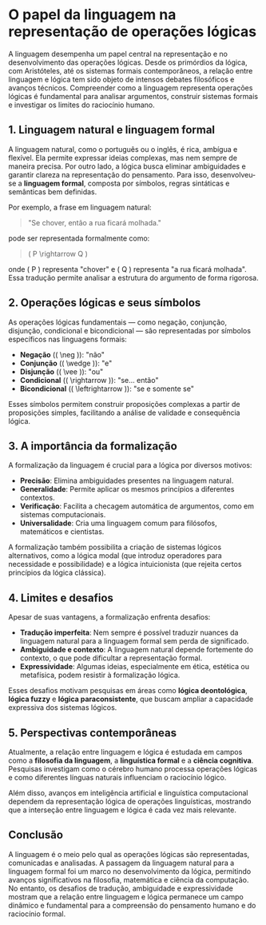 # O papel da linguagem na representação de operações lógicas

A linguagem desempenha um papel central na representação e no desenvolvimento das operações lógicas. Desde os primórdios da lógica, com Aristóteles, até os sistemas formais contemporâneos, a relação entre linguagem e lógica tem sido objeto de intensos debates filosóficos e avanços técnicos. Compreender como a linguagem representa operações lógicas é fundamental para analisar argumentos, construir sistemas formais e investigar os limites do raciocínio humano.

## 1. Linguagem natural e linguagem formal

A linguagem natural, como o português ou o inglês, é rica, ambígua e flexível. Ela permite expressar ideias complexas, mas nem sempre de maneira precisa. Por outro lado, a lógica busca eliminar ambiguidades e garantir clareza na representação do pensamento. Para isso, desenvolveu-se a **linguagem formal**, composta por símbolos, regras sintáticas e semânticas bem definidas.

Por exemplo, a frase em linguagem natural:

> "Se chover, então a rua ficará molhada."

pode ser representada formalmente como:

> \( P \rightarrow Q \)

onde \( P \) representa "chover" e \( Q \) representa "a rua ficará molhada". Essa tradução permite analisar a estrutura do argumento de forma rigorosa.

## 2. Operações lógicas e seus símbolos

As operações lógicas fundamentais — como negação, conjunção, disjunção, condicional e bicondicional — são representadas por símbolos específicos nas linguagens formais:

- **Negação** (\( \neg \)): "não"
- **Conjunção** (\( \wedge \)): "e"
- **Disjunção** (\( \vee \)): "ou"
- **Condicional** (\( \rightarrow \)): "se... então"
- **Bicondicional** (\( \leftrightarrow \)): "se e somente se"

Esses símbolos permitem construir proposições complexas a partir de proposições simples, facilitando a análise de validade e consequência lógica.

## 3. A importância da formalização

A formalização da linguagem é crucial para a lógica por diversos motivos:

- **Precisão**: Elimina ambiguidades presentes na linguagem natural.
- **Generalidade**: Permite aplicar os mesmos princípios a diferentes contextos.
- **Verificação**: Facilita a checagem automática de argumentos, como em sistemas computacionais.
- **Universalidade**: Cria uma linguagem comum para filósofos, matemáticos e cientistas.

A formalização também possibilita a criação de sistemas lógicos alternativos, como a lógica modal (que introduz operadores para necessidade e possibilidade) e a lógica intuicionista (que rejeita certos princípios da lógica clássica).

## 4. Limites e desafios

Apesar de suas vantagens, a formalização enfrenta desafios:

- **Tradução imperfeita**: Nem sempre é possível traduzir nuances da linguagem natural para a linguagem formal sem perda de significado.
- **Ambiguidade e contexto**: A linguagem natural depende fortemente do contexto, o que pode dificultar a representação formal.
- **Expressividade**: Algumas ideias, especialmente em ética, estética ou metafísica, podem resistir à formalização lógica.

Esses desafios motivam pesquisas em áreas como **lógica deontológica**, **lógica fuzzy** e **lógica paraconsistente**, que buscam ampliar a capacidade expressiva dos sistemas lógicos.

## 5. Perspectivas contemporâneas

Atualmente, a relação entre linguagem e lógica é estudada em campos como a **filosofia da linguagem**, a **linguística formal** e a **ciência cognitiva**. Pesquisas investigam como o cérebro humano processa operações lógicas e como diferentes línguas naturais influenciam o raciocínio lógico.

Além disso, avanços em inteligência artificial e linguística computacional dependem da representação lógica de operações linguísticas, mostrando que a interseção entre linguagem e lógica é cada vez mais relevante.

## Conclusão

A linguagem é o meio pelo qual as operações lógicas são representadas, comunicadas e analisadas. A passagem da linguagem natural para a linguagem formal foi um marco no desenvolvimento da lógica, permitindo avanços significativos na filosofia, matemática e ciência da computação. No entanto, os desafios de tradução, ambiguidade e expressividade mostram que a relação entre linguagem e lógica permanece um campo dinâmico e fundamental para a compreensão do pensamento humano e do raciocínio formal.